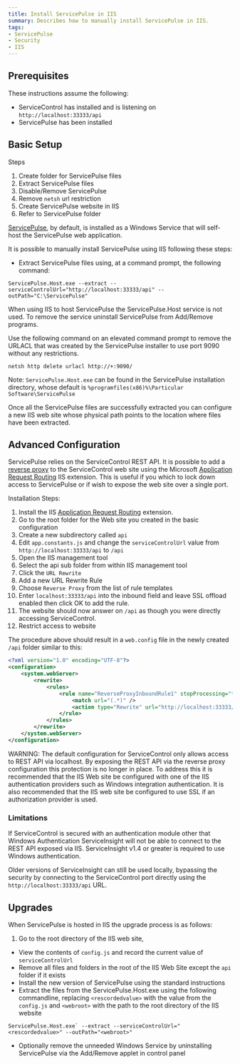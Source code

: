 ```yaml
---
title: Install ServicePulse in IIS
summary: Describes how to manually install ServicePulse in IIS.
tags:
- ServicePulse
- Security
- IIS
---
```



## Prerequisites

These instructions assume the following:

* ServiceControl has installed and is  listening on `http://localhost:33333/api`
* ServicePulse has been installed


## Basic Setup

Steps

1. Create folder for ServicePulse files
1. Extract ServicePulse files
1. Disable/Remove ServicePulse
1. Remove `netsh` url restriction
1. Create ServicePulse website in IIS
1. Refer to ServicePulse folder


[ServicePulse](introduction-and-installing-servicepulse.md), by default, is installed as a Windows Service that will self-host the ServicePulse web application.

It is possible to manually install ServicePulse using IIS following these steps:

* Extract ServicePulse files using, at a command prompt, the following command:

```
ServicePulse.Host.exe --extract --serviceControlUrl="http://localhost:33333/api" --outPath="C:\ServicePulse"
```

When using IIS to host ServicePulse the ServicePulse.Host service is not used.  To remove the service uninstall ServicePulse from Add/Remove programs.

Use the following command on an elevated command prompt to remove the URLACL that was created by the ServicePulse installer to use port 9090 without any restrictions.

```
netsh http delete urlacl http://+:9090/
```

Note: `ServicePulse.Host.exe` can be found in the ServicePulse installation directory, whose default is `%programfiles(x86)%\Particular Software\ServicePulse`

Once all the ServicePulse files are successfully extracted you can configure a new IIS web site whose physical path points to the location where files have been extracted.



## Advanced Configuration

ServicePulse relies on the ServiceControl REST API.  It is possible to add a [reverse proxy](https://en.wikipedia.org/wiki/Reverse_proxy) to the ServiceControl web site using  the Microsoft [Application Request Routing](http://www.iis.net/downloads/microsoft/application-request-routing) IIS extension.
This is useful if you which to lock down access to ServicePulse or if wish to expose the web site over a single port.

Installation Steps:

1. Install the IIS [Application Request Routing](http://www.iis.net/downloads/microsoft/application-request-routing) extension.
1. Go to the root folder for the Web site you created in the basic configuration
1. Create a new subdirectory called `api`
1. Edit `app.constants.js` and change the `serviceControlUrl` value from `http://localhost:33333/api` to `/api`
1. Open the IIS management tool
1. Select the api sub folder from within IIS management tool
1. Click the `URL Rewrite`
1. Add a new URL Rewrite Rule
1. Choose `Reverse Proxy` from the list of rule templates
1. Enter `localhost:33333/api` into the inbound field and leave SSL offload enabled then click OK to add the rule.
1. The website should now answer on `/api` as though you were directly accessing ServiceControl.
1. Restrict access to website

The procedure above should result in a `web.config` file in the newly created `/api` folder similar to this:

```xml
<?xml version="1.0" encoding="UTF-8"?>
<configuration>
    <system.webServer>
        <rewrite>
            <rules>
                <rule name="ReverseProxyInboundRule1" stopProcessing="true">
                    <match url="(.*)" />
                    <action type="Rewrite" url="http://localhost:33333/api/{R:1}" />
                </rule>
            </rules>
        </rewrite>
    </system.webServer>
</configuration>
```

WARNING: The default configuration for ServiceControl only allows access to REST API via localhost. By exposing the REST API via the reverse proxy configuration this protection is no longer in place. To address this it is recommended that the IIS Web site be configured with one of the IIS authentication providers such as Windows integration authentication.
It is also recommended that the IIS web site be configured to use SSL if an authorization provider is used.


### Limitations

If ServiceControl is secured with an authentication module other that Windows Authentication  ServiceInsight will not be able to connect to the REST API exposed via IIS. ServiceInsight v1.4 or greater is required to use Windows authentication.

Older versions of ServiceInsight can still be used locally, bypassing the security by connecting to the ServiceControl port directly using the `http://localhost:33333/api` URL.  

## Upgrades

When ServicePulse is hosted in IIS the upgrade process is as follows:

1. Go to the root directory of the IIS web site,
- View the contents of `config.js` and record the current value of `serviceControlUrl`
- Remove all files and folders in the root of the IIS Web Site except the `api` folder if it exists
- Install the new version of ServicePulse using the standard instructions
- Extract the files from the ServicePulse.Host.exe using the following commandline, replacing `<rescordedvalue>` with the value from the `config.js` and `<webroot>` with the path to the root directory of the IIS website
```
ServicePulse.Host.exe` --extract --serviceControlUrl="<rescordedvalue>" --outPath="<webroot>"
```
- Optionally remove the unneeded Windows Service by uninstalling ServicePulse via the Add/Remove applet in control panel
